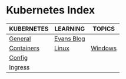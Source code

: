 # Kubernetes Index

|KUBERNETES|LEARNING|TOPICS|
|---|---|---|
|[General](infrastructure/kubernetes/kubernetes-general)|[Evans Blog](infrastructure/kubernetes/kubernetes-general#evans-blog)||
|[Containers](infrastructure/kubernetes/kubernetes-containers)|[Linux](infrastructure/kubernetes/kubernetes-containers#linux)|[Windows](infrastructure/kubernetes/kubernetes-containers#windows)|
|[Config](infrastructure/kubernetes/kubernetes-config)|||
|[Ingress](infrastructure/kubernetes/kubernetes-ingress)|||
